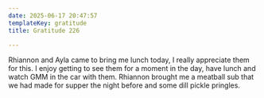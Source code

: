```yaml
---
date: 2025-06-17 20:47:57
templateKey: gratitude
title: Gratitude 226

---
```


Rhiannon and Ayla came to bring me lunch today, I really appreciate them for
this.  I enjoy getting to see them for a moment in the day, have lunch and
watch GMM in the car with them.  Rhiannon brought me a meatball sub that we had
made for supper the night before and some dill pickle pringles.
